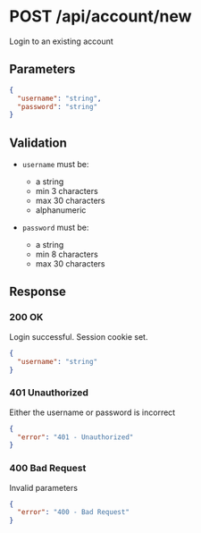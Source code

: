 # POST /api/account/new

Login to an existing account

## Parameters

```json
{
  "username": "string",
  "password": "string"
}
```

## Validation

- `username` must be:

  - a string
  - min 3 characters
  - max 30 characters
  - alphanumeric

- `password` must be:

  - a string
  - min 8 characters
  - max 30 characters

## Response

### 200 OK

Login successful. Session cookie set.

```json
{
  "username": "string"
}
```

### 401 Unauthorized

Either the username or password is incorrect

```json
{
  "error": "401 - Unauthorized"
}
```

### 400 Bad Request

Invalid parameters

```json
{
  "error": "400 - Bad Request"
}
```

